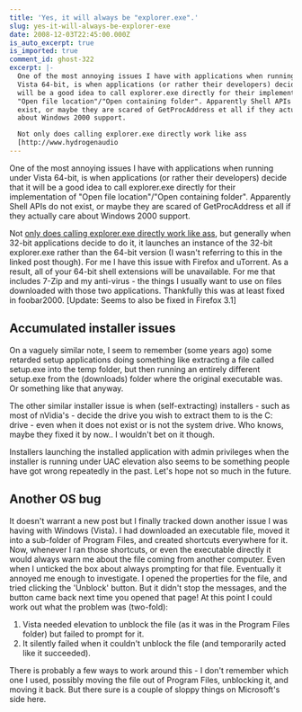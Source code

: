 ```yaml
---
title: 'Yes, it will always be "explorer.exe".'
slug: yes-it-will-always-be-explorer-exe
date: 2008-12-03T22:45:00.000Z
is_auto_excerpt: true
is_imported: true
comment_id: ghost-322
excerpt: |-
  One of the most annoying issues I have with applications when running under
  Vista 64-bit, is when applications (or rather their developers) decide that it
  will be a good idea to call explorer.exe directly for their implementation of
  "Open file location"/"Open containing folder". Apparently Shell APIs do not
  exist, or maybe they are scared of GetProcAddress et all if they actually care
  about Windows 2000 support.

  Not only does calling explorer.exe directly work like ass
  [http://www.hydrogenaudio
---
```


One of the most annoying issues I have with applications when running under
Vista 64-bit, is when applications (or rather their developers) decide that it
will be a good idea to call explorer.exe directly for their implementation of
"Open file location"/"Open containing folder". Apparently Shell APIs do not
exist, or maybe they are scared of GetProcAddress et all if they actually care
about Windows 2000 support.

Not
[only does calling explorer.exe directly work like ass](http://www.hydrogenaudio.org/forums/index.php?s=&showtopic=62742&view=findpost&p=570262),
but generally when 32-bit applications decide to do it, it launches an instance
of the 32-bit explorer.exe rather than the 64-bit version (I wasn't referring to
this in the linked post though). For me I have this issue with Firefox and
uTorrent. As a result, all of your 64-bit shell extensions will be unavailable.
For me that includes 7-Zip and my anti-virus - the things I usually want to use
on files downloaded with those two applications. Thankfully this was at least
fixed in foobar2000. \[Update: Seems to also be fixed in Firefox 3.1]

## Accumulated installer issues

On a vaguely similar note, I seem to remember (some years ago) some retarded
setup applications doing something like extracting a file called setup.exe into
the temp folder, but then running an entirely different setup.exe from the
(downloads) folder where the original executable was. Or something like that
anyway.

The other similar installer issue is when (self-extracting) installers - such as
most of nVidia's - decide the drive you wish to extract them to is the C:
drive - even when it does not exist or is not the system drive. Who knows, maybe
they fixed it by now.. I wouldn't bet on it though.

Installers launching the installed application with admin privileges when the
installer is running under UAC elevation also seems to be something people have
got wrong repeatedly in the past. Let's hope not so much in the future.

## Another OS bug

It doesn't warrant a new post but I finally tracked down another issue I was
having with Windows (Vista). I had downloaded an executable file, moved it into
a sub-folder of Program Files, and created shortcuts everywhere for it. Now,
whenever I ran those shortcuts, or even the executable directly it would always
warn me about the file coming from another computer. Even when I unticked the
box about always prompting for that file. Eventually it annoyed me enough to
investigate. I opened the properties for the file, and tried clicking the
'Unblock' button. But it didn't stop the messages, and the button came back next
time you opened that page! At this point I could work out what the problem was
(two-fold):

1. Vista needed elevation to unblock the file (as it was in the Program Files
   folder) but failed to prompt for it.
2. It silently failed when it couldn't unblock the file (and temporarily acted
   like it succeeded).

There is probably a few ways to work around this - I don't remember which one I
used, possibly moving the file out of Program Files, unblocking it, and moving
it back. But there sure is a couple of sloppy things on Microsoft's side here.
